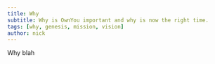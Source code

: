 ```yaml
---
title: Why
subtitle: Why is OwnYou important and why is now the right time.
tags: [why, genesis, mission, vision]
author: nick
---
```


Why blah
